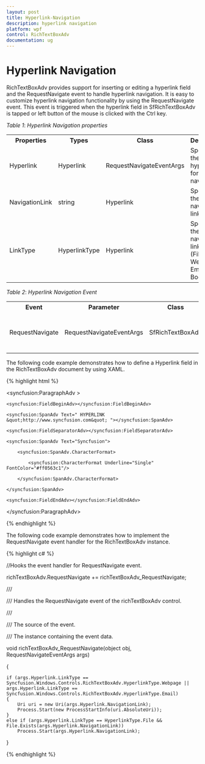 ```yaml
---
layout: post
title: Hyperlink-Navigation
description: hyperlink navigation
platform: wpf
control: RichTextBoxAdv
documentation: ug
---
```


# Hyperlink Navigation

RichTextBoxAdv provides support for inserting or editing a hyperlink field and the RequestNavigate event to handle hyperlink navigation. It is easy to customize hyperlink navigation functionality by using the RequestNavigate event. This event is triggered when the hyperlink field in SfRichTextBoxAdv is tapped or left button of the mouse is clicked with the Ctrl key.

_Table_ _1_: _Hyperlink Navigation properties_

<table>
<tr>
<th>
Properties</th><th>
Types</th><th>
Class</th><th>
Description</th></tr>
<tr>
<td>
Hyperlink</td><td>
Hyperlink</td><td>
RequestNavigateEventArgs</td><td>
Specifies the hyperlink for navigation.</td></tr>
<tr>
<td>
NavigationLink</td><td>
string</td><td>
Hyperlink</td><td>
Specifies the navigation link.</td></tr>
<tr>
<td>
LinkType</td><td>
HyperlinkType</td><td>
Hyperlink</td><td>
Specifies the navigation link type (File, Webpage, Email, or Bookmark).</td></tr>
</table>


_Table_ _2_: _Hyperlink Navigation Event_

<table>
<tr>
<th>
Event</th><th>
Parameter</th><th>
Class</th><th>
Description</th></tr>
<tr>
<td>
RequestNavigate</td><td>
RequestNavigateEventArgs</td><td>
SfRichTextBoxAdv </td><td>
Occurs when a Hyperlink in the SfRichTextBoxAdv document is clicked or tapped.</td></tr>
</table>


The following code example demonstrates how to define a Hyperlink field in the RichTextBoxAdv document by using XAML.

{% highlight html %}

<syncfusion:ParagraphAdv >

    <syncfusion:FieldBeginAdv></syncfusion:FieldBeginAdv>

    <syncfusion:SpanAdv Text=" HYPERLINK &quot;http://www.syncfusion.com&quot; "></syncfusion:SpanAdv>

    <syncfusion:FieldSeparatorAdv></syncfusion:FieldSeparatorAdv>

    <syncfusion:SpanAdv Text="Syncfusion">

        <syncfusion:SpanAdv.CharacterFormat>

            <syncfusion:CharacterFormat Underline="Single" FontColor="#ff0563c1"/>

        </syncfusion:SpanAdv.CharacterFormat>

    </syncfusion:SpanAdv>

    <syncfusion:FieldEndAdv></syncfusion:FieldEndAdv>

</syncfusion:ParagraphAdv>

{% endhighlight %}

The following code example demonstrates how to implement the RequestNavigate event handler for the RichTextBoxAdv instance.

{% highlight c# %}

//Hooks the event handler for RequestNavigate event.

richTextBoxAdv.RequestNavigate += richTextBoxAdv_RequestNavigate;



/// <summary>

/// Handles the RequestNavigate event of the richTextBoxAdv control.

/// </summary>

/// <param name="obj">The source of the event.</param>

/// <param name="args">The <see cref="RequestNavigateEventArgs"/> instance containing the event data.</param>

void richTextBoxAdv_RequestNavigate(object obj, RequestNavigateEventArgs args)

{

    if (args.Hyperlink.LinkType == Syncfusion.Windows.Controls.RichTextBoxAdv.HyperlinkType.Webpage || args.Hyperlink.LinkType == Syncfusion.Windows.Controls.RichTextBoxAdv.HyperlinkType.Email)
    {
        Uri uri = new Uri(args.Hyperlink.NavigationLink);
        Process.Start(new ProcessStartInfo(uri.AbsoluteUri));
    }
    else if (args.Hyperlink.LinkType == HyperlinkType.File && File.Exists(args.Hyperlink.NavigationLink))
        Process.Start(args.Hyperlink.NavigationLink);
}

{% endhighlight %}
